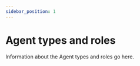 ```yaml
---
sidebar_position: 1
---
```


# Agent types and roles

Information about the Agent types and roles go here.